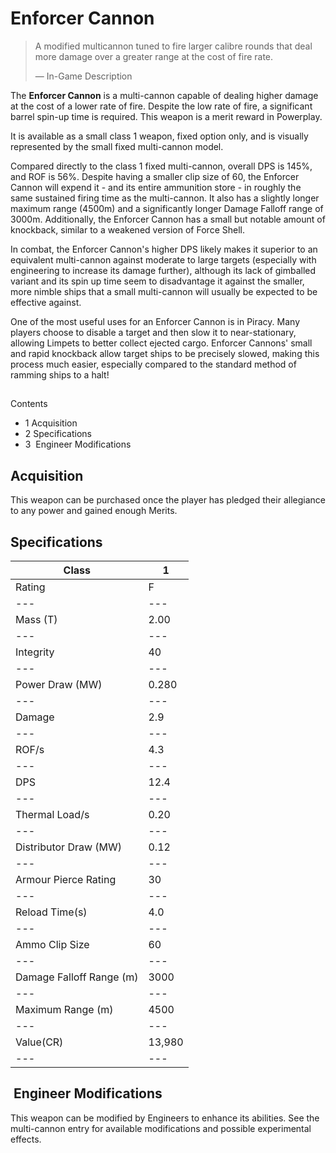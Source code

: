 # Enforcer Cannon
> 
> 
> A modified multicannon tuned to fire larger calibre rounds that deal more damage over a greater range at the cost of fire rate.
> 
> 
> — In-Game Description
> 

The **Enforcer Cannon** is a multi-cannon capable of dealing higher damage at the cost of a lower rate of fire. Despite the low rate of fire, a significant barrel spin-up time is required. This weapon is a merit reward in Powerplay.

It is available as a small class 1 weapon, fixed option only, and is visually represented by the small fixed multi-cannon model.

Compared directly to the class 1 fixed multi-cannon, overall DPS is 145%, and ROF is 56%. Despite having a smaller clip size of 60, the Enforcer Cannon will expend it - and its entire ammunition store - in roughly the same sustained firing time as the multi-cannon. It also has a slightly longer maximum range (4500m) and a significantly longer Damage Falloff range of 3000m. Additionally, the Enforcer Cannon has a small but notable amount of knockback, similar to a weakened version of Force Shell.

In combat, the Enforcer Cannon's higher DPS likely makes it superior to an equivalent multi-cannon against moderate to large targets (especially with engineering to increase its damage further), although its lack of gimballed variant and its spin up time seem to disadvantage it against the smaller, more nimble ships that a small multi-cannon will usually be expected to be effective against.

One of the most useful uses for an Enforcer Cannon is in Piracy. Many players choose to disable a target and then slow it to near-stationary, allowing Limpets to better collect ejected cargo. Enforcer Cannons' small and rapid knockback allow target ships to be precisely slowed, making this process much easier, especially compared to the standard method of ramming ships to a halt!

## 

Contents

- 1 Acquisition
- 2 Specifications
- 3  Engineer Modifications

## Acquisition

This weapon can be purchased once the player has pledged their allegiance to any power and gained enough Merits.

## Specifications

| Class | 1 |
| --- | --- |
| Rating | F |
| --- | --- |
| Mass (T) | 2.00 |
| --- | --- |
| Integrity | 40 |
| --- | --- |
| Power Draw (MW) | 0.280 |
| --- | --- |
| Damage | 2.9 |
| --- | --- |
| ROF/s | 4.3 |
| --- | --- |
| DPS | 12.4 |
| --- | --- |
| Thermal Load/s | 0.20 |
| --- | --- |
| Distributor Draw (MW) | 0.12 |
| --- | --- |
| Armour Pierce Rating | 30 |
| --- | --- |
| Reload Time(s) | 4.0 |
| --- | --- |
| Ammo Clip Size | 60 |
| --- | --- |
| Damage Falloff Range (m) | 3000 |
| --- | --- |
| Maximum Range (m) | 4500 |
| --- | --- |
| Value(CR) | 13,980 |
| --- | --- |

##  Engineer Modifications

This weapon can be modified by Engineers to enhance its abilities. See the multi-cannon entry for available modifications and possible experimental effects.